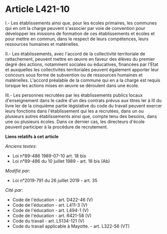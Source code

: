 # Article L421-10

I.- Les établissements ainsi que, pour les écoles primaires, les communes qui en ont la charge peuvent s'associer par voie de
convention pour développer les missions de formation de ces établissements et écoles et pour mettre en commun, dans le
respect de leurs compétences, leurs ressources humaines et matérielles.

II.- Les établissements, avec l'accord de la collectivité territoriale de rattachement, peuvent mettre en œuvre en faveur des
élèves du premier degré des actions, notamment sociales ou éducatives, financées par l'Etat et auxquelles les collectivités
territoriales peuvent également apporter leur concours sous forme de subvention ou de ressources humaines et matérielles.
L'accord préalable de la commune qui en a la charge est requis lorsque les actions mises en œuvre se déroulent dans une
école.

III.- Les personnes recrutées par les établissements publics locaux d'enseignement dans le cadre d'un des contrats prévus aux
titres Ier à III du livre Ier de la cinquième partie législative du code du travail peuvent exercer leurs fonctions dans
l'établissement qui les a recrutées, dans un ou plusieurs autres établissements ainsi que, compte tenu des besoins, dans une
ou plusieurs écoles. Dans ce dernier cas, les directeurs d'école peuvent participer à la procédure de recrutement.

**Liens relatifs à cet article**

_Anciens textes_:

  - Loi n°89-486 1989-07-10 art. 18 bis
  - Loi n°89-486 du 10 juillet 1989 - art. 18 bis (Ab)

_Modifié par_:

  - Loi n°2019-791 du 26 juillet 2019 - art. 35

_Cité par_:

  - Code de l'éducation - art. D422-46 (V)
  - Code de l'éducation - art. L411-3 (V)
  - Code de l'éducation - art. L494-1 (V)
  - Code de l'éducation - art. R421-58 (V)
  - Code du travail - art. L5134-121 (V)
  - Code du travail applicable à Mayotte. - art. L322-56 (VT)
